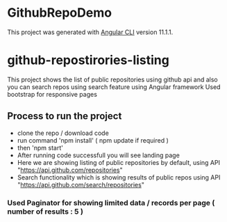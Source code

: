 # GithubRepoDemo

This project was generated with [Angular CLI](https://github.com/angular/angular-cli) version 11.1.1.

# github-repostirories-listing
This project shows the list of public repositories using github api and also you can search repos using search feature using Angular framework
Used bootstrap for responsive pages

## Process to run the project
* clone the repo / download code <br>
* run command 'npm install' ( npm update if required ) <br>
* then 'npm start' <br>
* After running code successfull you will see landing page <br>
* Here we are showing listing of public repositories by default, using API "https://api.github.com/repositories" 
* Search functionality which is showing results of public repos using API "https://api.github.com/search/repositories"

### Used Paginator for showing limited data / records per page ( number of results : 5 )
